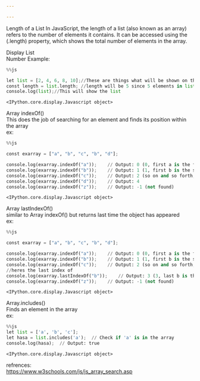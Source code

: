 ```yaml
---

---
```


Length of a List
In JavaScript, the length of a list (also known as an array) refers to the number of elements it contains. It can be accessed using the (.length) property, which shows the total number of elements in the array.

Display List <br>
Number Example:


```python
%%js

let list = [2, 4, 6, 8, 10];//These are things what will be shown on the list
const length = list.length; //length will be 5 since 5 elements in list
console.log(list);//This will show the list 
```


    <IPython.core.display.Javascript object>


Array indexOf() <br>
This does the job of searching for an element and finds its position within the array <br>
ex: 


```python
%%js

const exarray = ["a", "b", "c", "b", "d"];

console.log(exarray.indexOf("a"));    // Output: 0 (0, first a is the first letter (base 10 starts at 0 or something idk lol))
console.log(exarray.indexOf("b"));    // Output: 1 (1, first b is the second letter)
console.log(exarray.indexOf("c"));    // Output: 2 (so on and so forth, you can do the rest)
console.log(exarray.indexOf("d"));    // Output: 4
console.log(exarray.indexOf("z"));    // Output: -1 (not found)

```


    <IPython.core.display.Javascript object>


Array lastIndexOf() <br>
similar to Array indexOf() but returns last time the object has appeared <br>
ex:


```python
%%js

const exarray = ["a", "b", "c", "b", "d"];

console.log(exarray.indexOf("a"));    // Output: 0 (0, first a is the first letter (base 10 starts at 0 or something idk lol))
console.log(exarray.indexOf("b"));    // Output: 1 (1, first b is the second letter)
console.log(exarray.indexOf("c"));    // Output: 2 (so on and so forth, you can do the rest)
//heres the last index of
console.log(exarray.lastIndexOf("b"));    // Output: 3 (3, last b is the fourth letter)
console.log(exarray.indexOf("z"));    // Output: -1 (not found)

```


    <IPython.core.display.Javascript object>


Array.includes() <br>
Finds an element in the array <br>
ex:


```python
%%js 
let list = ['a', 'b', 'c'];
let hasa = list.includes('a');  // Check if 'a' is in the array
console.log(hasa);  // Output: true
```


    <IPython.core.display.Javascript object>


refrences: <br>
https://www.w3schools.com/js/js_array_search.asp
